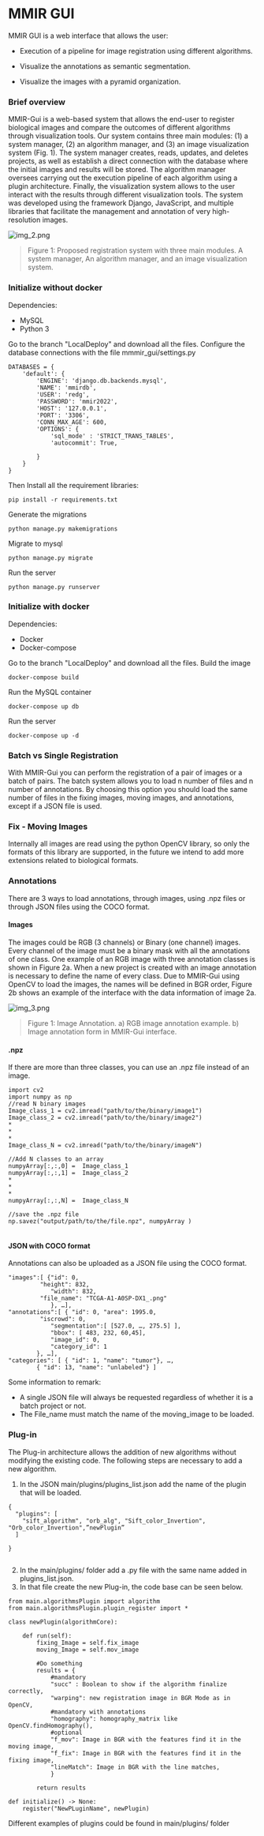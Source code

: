 # MMIR GUI

MMIR GUI is a web interface that allows the user:


- Execution of a pipeline for image registration using different algorithms.

- Visualize the annotations as semantic segmentation.

- Visualize the images with a pyramid organization.

### Brief overview
MMIR-Gui is a web-based system that allows the end-user to register biological images and compare the outcomes of different algorithms through visualization tools. 
Our system contains three main modules: (1) a system manager, (2) an algorithm manager, and (3) an image visualization system (Fig. 1). 
The system manager creates, reads, updates, and deletes projects, as well as establish a direct connection with the database where the initial images and results will be stored. 
The algorithm manager oversees carrying out the execution pipeline of each algorithm using a plugin architecture. Finally, the visualization system allows to the user interact with the results through different visualization tools. 
The system was developed using the framework Django, JavaScript, and multiple libraries that facilitate the management and annotation of very high-resolution images.

![img_2.png](img_2.png)
>Figure 1: Proposed registration system with three main modules. A system manager, An algorithm manager, and an image visualization system.

### Initialize without docker
Dependencies:
- MySQL
- Python 3

Go to the branch "LocalDeploy" and download all the files. 
Configure the database connections with the file mmmir_gui/settings.py 
```
DATABASES = {
    'default': {
        'ENGINE': 'django.db.backends.mysql',
        'NAME': 'mmirdb',
        'USER': 'redg',
        'PASSWORD': 'mmir2022',
        'HOST': '127.0.0.1',
        'PORT': '3306',
        'CONN_MAX_AGE': 600,
        'OPTIONS': {
            'sql_mode' : 'STRICT_TRANS_TABLES',
            'autocommit': True,

        }
    }
}

```
Then Install all the requirement libraries:
```
pip install -r requirements.txt
```
Generate the migrations
```
python manage.py makemigrations
```
Migrate to mysql
```
python manage.py migrate
```
Run the server
```
python manage.py runserver
```
### Initialize with docker
Dependencies:
- Docker
- Docker-compose

Go to the branch "LocalDeploy" and download all the files. 
Build the image
```
docker-compose build
```
Run the MySQL container
```
docker-compose up db
```
Run the server

```
docker-compose up -d
```
### Batch vs Single Registration
With MMIR-Gui you can perform the registration of a pair of images or a batch of pairs.
The batch system allows you to load n number of files and n number of annotations. By choosing this option you should load the same number of files in the fixing images, moving images, and annotations, except if a JSON file is used.

### Fix - Moving Images
Internally all images are read using the python OpenCV library, so only the formats of this library are supported, in the future we intend to add more extensions related to biological formats.



### Annotations
There are 3 ways to load annotations, through images, using .npz files or through JSON files using the COCO format.
#### Images
The images could be RGB (3 channels) or Binary (one channel) images. 
Every channel of the image must be a binary mask with all the annotations of one class. 
One example of an RGB image with three annotation classes is shown in Figure 2a. 
When a new project is created with an image annotation is necessary to define the name of every class.
Due to MMIR-Gui using OpenCV to load the images, the names will be defined in BGR order, Figure 2b shows an example of the interface with the data information of image 2a.

![img_3.png](img_3.png)
>Figure 1: Image Annotation. a) RGB image annotation example. b) Image annotation form in MMIR-Gui interface.
#### .npz
If there are more than three classes, you can use an .npz file instead of an image.
```
import cv2
import numpy as np
//read N binary images
Image_class_1 = cv2.imread("path/to/the/binary/image1")
Image_class_2 = cv2.imread("path/to/the/binary/image2")
*
*
*
Image_class_N = cv2.imread("path/to/the/binary/imageN")

//Add N classes to an array
numpyArray[:,:,0] =  Image_class_1
numpyArray[:,:,1] =  Image_class_2
*
*
*
numpyArray[:,:,N] =  Image_class_N

//save the .npz file
np.savez("output/path/to/the/file.npz", numpyArray )
 
```
#### JSON with COCO format
Annotations can also be uploaded as a JSON file using the COCO format. 
```
"images":[ {"id": 0,
	     "height": 832,
            "width": 832,
	     "file_name": "TCGA-A1-A0SP-DX1_.png"
        	}, …], 
"annotations":[ { "id": 0, "area": 1995.0, 
	     "iscrowd": 0,
            "segmentation":[ [527.0, …, 275.5] ],
            "bbox": [ 483, 232, 60,45],
            "image_id": 0,
            "category_id": 1
        }, …],
"categories": [ { "id": 1, "name": "tumor"}, …,
        { "id": 13, "name": "unlabeled"} ]

```

Some information to remark:
- A single JSON file will always be requested regardless of whether it is a batch project or not.
- The File_name must match the name of the moving_image to be loaded.

### Plug-in

The Plug-in architecture allows the addition of new algorithms without modifying the existing code. The following steps are necessary to add a new algorithm.
1.	In the JSON main/plugins/plugins_list.json add the name of the plugin that will be loaded.
```
{
  "plugins": [
    "sift_algorithm", "orb_alg", "Sift_color_Invertion", "Orb_color_Invertion",”newPlugin”
  ]

}


```
2. In the main/plugins/ folder add a .py file with the same name added in plugins_list.json.
3. In that file create the new Plug-in, the code base can be seen below.
```
from main.algorithmsPlugin import algorithm
from main.algorithmsPlugin.plugin_register import *
	
class newPlugin(algorithmCore):
	
	def run(self):
		fixing_Image = self.fix_image
		moving_Image = self.mov_image
		
		#Do something
		results = {
		    #mandatory
		    "succ" : Boolean to show if the algorithm finalize correctly,
		    "warping": new registration image in BGR Mode as in OpenCV,
		    #mandatory with annotations
		    "homography": homography_matrix like OpenCV.findHomography(),
		    #optional
		    "f_mov": Image in BGR with the features find it in the moving image,
		    "f_fix": Image in BGR with the features find it in the fixing image,
		    "lineMatch": Image in BGR with the line matches,
		    }
		    
		return results

def initialize() -> None:
    register("NewPLuginName", newPlugin)

```

Different examples of plugins could be found in main/plugins/ folder
